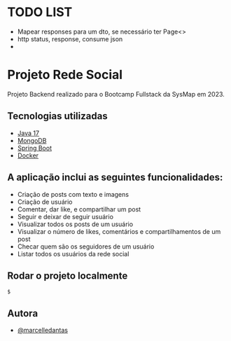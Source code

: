 # TODO LIST
- Mapear responses para um dto, se necessário ter Page<>
- http status, response, consume json
- 
# Projeto Rede Social

Projeto Backend realizado para o Bootcamp Fullstack da SysMap em 2023.

## Tecnologias utilizadas

- [Java 17](https://www.java.com/en/)
- [MongoDB](https://www.mongodb.com/)
- [Spring Boot](https://spring.io/)
- [Docker](https://docs.docker.com/get-docker/)

## A aplicação inclui as seguintes funcionalidades:
- Criação de posts com texto e imagens
- Criação de usuário
- Comentar, dar like, e compartilhar um post
- Seguir e deixar de seguir usuário
- Visualizar todos os posts de um usuário
- Visualizar o número de likes, comentários e compartilhamentos de um post
- Checar quem são os seguidores de um usuário
- Listar todos os usuários da rede social

## Rodar o projeto localmente
```
$
```

## Autora 
- [@marcelledantas](https://github.com/marcelledantas)
